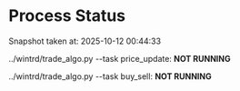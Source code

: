 # Process Status

Snapshot taken at: 2025-10-12 00:44:33

../wintrd/trade_algo.py --task price_update: **NOT RUNNING**

../wintrd/trade_algo.py --task buy_sell: **NOT RUNNING**

